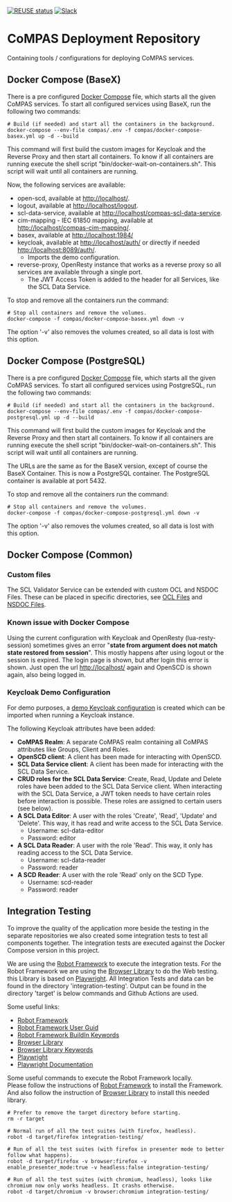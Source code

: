 <!--
SPDX-FileCopyrightText: 2021 Alliander N.V.

SPDX-License-Identifier: Apache-2.0
-->

[![REUSE status](https://api.reuse.software/badge/github.com/com-pas/compas-deployment)](https://api.reuse.software/info/github.com/com-pas/compas-deployment)
[![Slack](https://raw.githubusercontent.com/com-pas/compas-architecture/master/public/LFEnergy-slack.svg)](http://lfenergy.slack.com/)

# CoMPAS Deployment Repository
Containing tools / configurations for deploying CoMPAS services.

## Docker Compose (BaseX)
There is a pre configured [Docker Compose](compas/docker-compose-basex.yml) file, which starts all the given CoMPAS services.
To start all configured services using BaseX, run the following two commands:

```
# Build (if needed) and start all the containers in the background.
docker-compose --env-file compas/.env -f compas/docker-compose-basex.yml up -d --build
```

This command will first build the custom images for Keycloak and the Reverse Proxy and then start all containers.
To know if all containers are running execute the shell script "bin/docker-wait-on-containers.sh". 
This script will wait until all containers are running.

Now, the following services are available:

- open-scd, available at [http://localhost/](http://localhost/).
- logout,  available at [http://localhost/logout](http://localhost/logout).
- scl-data-service, available at [http://localhost/compas-scl-data-service](http://localhost/compas-scl-data-service).
- cim-mapping - IEC 61850 mapping, available at [http://localhost/compas-cim-mapping/](http://localhost/compas-cim-mapping/).
- basex, available at [http://localhost:1984/](http://localhost:1984/)
- keycloak, available at [http://localhost/auth/](http://localhost/auth/) or directly if needed [http://localhost:8089/auth/](http://localhost:8089/auth/).
  - Imports the demo configuration.
- reverse-proxy, OpenResty instance that works as a reverse proxy so all services are available through a single port.
  - The JWT Access Token is added to the header for all Services, like the SCL Data Service.

To stop and remove all the containers run the command:

```
# Stop all containers and remove the volumes.
docker-compose -f compas/docker-compose-basex.yml down -v
```

The option '-v' also removes the volumes created, so all data is lost with this option.

## Docker Compose (PostgreSQL)
There is a pre configured [Docker Compose](compas/docker-compose-postgresql.yml) file, which starts all the given CoMPAS services.
To start all configured services using PostgreSQL, run the following two commands:

```
# Build (if needed) and start all the containers in the background.
docker-compose --env-file compas/.env -f compas/docker-compose-postgresql.yml up -d --build
```

This command will first build the custom images for Keycloak and the Reverse Proxy and then start all containers.
To know if all containers are running execute the shell script "bin/docker-wait-on-containers.sh".
This script will wait until all containers are running.

The URLs are the same as for the BaseX version, except of course the BaseX Container. This is now a PostgreSQL
container. The PostgreSQL container is available at port 5432. 

To stop and remove all the containers run the command:

```
# Stop all containers and remove the volumes.
docker-compose -f compas/docker-compose-postgresql.yml down -v
```

The option '-v' also removes the volumes created, so all data is lost with this option.

## Docker Compose (Common)

### Custom files

The SCL Validator Service can be extended with custom OCL and NSDOC Files. These can be placed in specific directories,
see [OCL Files](compas/data/ocl/README.md) and [NSDOC Files](compas/data/nsdoc/README.md).

### Known issue with Docker Compose

Using the current configuration with Keycloak and OpenResty (lua-resty-session) sometimes gives an error 
"**state from argument does not match state restored from session**". 
This mostly happens after using logout or the session is expired. The login page is shown, but after login this error is shown.
Just open the url [http://localhost/](http://localhost/) again and OpenSCD is shown again, also being logged in.

### Keycloak Demo Configuration
For demo purposes, a [demo Keycloak configuration](compas/keycloak/keycloak_compas_realm.json) is created which can be imported when
running a Keycloak instance.

The following Keycloak attributes have been added:
- **CoMPAS Realm**: A separate CoMPAS realm containing all CoMPAS attributes like Groups, Client and Roles.
- **OpenSCD client**: A client has been made for interacting with OpenSCD.
- **SCL Data Service client**: A client has been made for interacting with the SCL Data Service.
- **CRUD roles for the SCL Data Service**: Create, Read, Update and Delete roles have been added to the SCL Data Service client.
When interacting with the SCL Data Service, a JWT token needs to have certain roles before interaction is possible. 
These roles are assigned to certain users (see below).
- **A SCL Data Editor**: A user with the roles 'Create', 'Read', 'Update' and 'Delete'. This way, it has read and write access to the SCL Data Service.
  - Username: scl-data-editor
  - Password: editor
- **A SCL Data Reader**: A user with the role 'Read'. This way, it only has reading access to the SCL Data Service.
  - Username: scl-data-reader
  - Password: reader
- **A SCD Reader**: A user with the role 'Read' only on the SCD Type.
  - Username: scd-reader
  - Password: reader

## Integration Testing

To improve the quality of the application more beside the testing in the separate repositories we also created some integration
tests to test all components together. The integration tests are executed against the Docker Compose version in this project.

We are using the [Robot Framework](https://robotframework.org/) to execute the integration tests. For the Robot Framework we are 
using the [Browser Library](https://github.com/MarketSquare/robotframework-browser) to do the Web testing. this Library is based 
on [Playwright](https://playwright.dev/). All Integration Tests and data can be found in the directory 'integration-testing'.
Output can be found in the directory 'target' is below commands and Github Actions are used.

Some useful links:
- [Robot Framework](https://robotframework.org/)
- [Robot Framework User Guid](https://robotframework.org/robotframework/latest/RobotFrameworkUserGuide.html)
- [Robot Framework BuildIn Keywords](https://robotframework.org/robotframework/latest/libraries/BuiltIn.html)
- [Browser Library](https://github.com/MarketSquare/robotframework-browser)
- [Browser Library Keywords](https://marketsquare.github.io/robotframework-browser/Browser.html)
- [Playwright](https://playwright.dev/)
- [Playwright Documentation](https://playwright.dev/docs/intro/)

Some useful commands to execute the Robot Framework locally.  
Please follow the instructions of [Robot Framework](https://robotframework.org/) to install the Framework.  
And also follow the instruction of [Browser Library](https://github.com/MarketSquare/robotframework-browser) to install this needed library.

```
# Prefer to remove the target directory before starting.
rm -r target

# Normal run of all the test suites (with firefox, headless).
robot -d target/firefox integration-testing/

# Run of all the test suites (with firefox in presenter mode to better follow what happens).
robot -d target/firefox -v browser:firefox -v enable_presenter_mode:true -v headless:false integration-testing/

# Run of all the test suites (with chromium, headless), looks like chromium now only works headless. It crashs otherwise.
robot -d target/chromium -v browser:chromium integration-testing/
```
